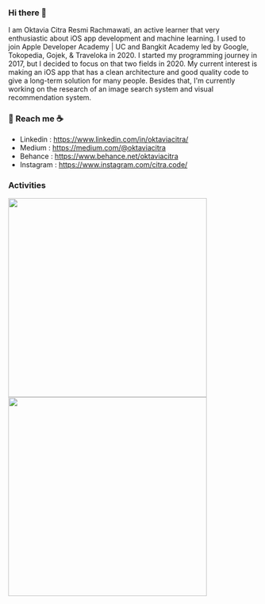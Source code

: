 ### Hi there 👋

<!--
**oktaviacitra/oktaviacitra** is a ✨ _special_ ✨ repository because its `README.md` (this file) appears on your GitHub profile.

Here are some ideas to get you started:

- 🔭 I’m currently working on ...
- 🌱 I’m currently learning ...
- 👯 I’m looking to collaborate on ...
- 🤔 I’m looking for help with ...
- 💬 Ask me about ...
- 📫 How to reach me: ...
- 😄 Pronouns: ...
- ⚡ Fun fact: ...
-->


I am Oktavia Citra Resmi Rachmawati, an active learner that very enthusiastic about iOS app development and machine learning. I used to join Apple Developer Academy | UC and Bangkit Academy led by Google, Tokopedia, Gojek, & Traveloka in 2020. I started my programming journey in 2017, but I decided to focus on that two fields in 2020. My current interest is making an iOS app that has a clean architecture and good quality code to give a long-term solution for many people. Besides that, I'm currently working on the research of an image search system and visual recommendation system.

### 💬 Reach me :coffee:
- Linkedin : https://www.linkedin.com/in/oktaviacitra/
- Medium : https://medium.com/@oktaviacitra
- Behance : https://www.behance.net/oktaviacitra
- Instagram : https://www.instagram.com/citra.code/

### Activities
<p>
<img align="left" src="https://github-readme-stats.vercel.app/api?username=oktaviacitra&show_icons=true" width="400" />
<img align="left" src="https://github-readme-stats.vercel.app/api/top-langs/?username=oktaviacitra&layout=compact" width="400" />
</p>
